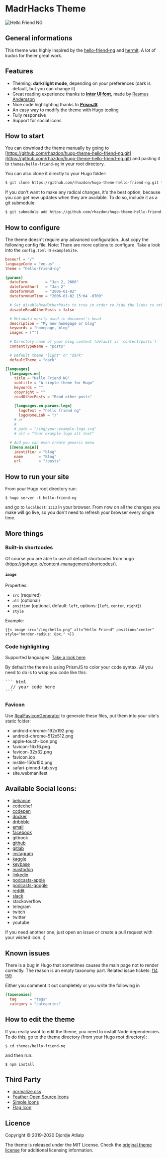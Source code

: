 # MadrHacks Theme

![Hello Friend NG](https://dsh.re/d27822)

## General informations

This theme was highly inspired by the [hello-friend-ng](https://github.com/rhazdon/hugo-theme-hello-friend-ng) and [hermit](https://github.com/Track3/hermit). A lot of kudos for theier great work.

## Features

- Theming: **dark/light mode**, depending on your preferences (dark is default, but you can change it)
- Great reading experience thanks to [**Inter UI font**](https://rsms.me/inter/), made by [Rasmus Andersson](https://rsms.me/about/)
- Nice code highlighting thanks to [**PrismJS**](https://prismjs.com)
- An easy way to modify the theme with Hugo tooling
- Fully responsive
- Support for social icons


## How to start

You can download the theme manually by going to [https://github.com/rhazdon/hugo-theme-hello-friend-ng.git](https://github.com/rhazdon/hugo-theme-hello-friend-ng.git) and pasting it to `themes/hello-friend-ng` in your root directory.

You can also clone it directly to your Hugo folder:

``` bash
$ git clone https://github.com/rhazdon/hugo-theme-hello-friend-ng.git themes/hello-friend-ng
```

If you don't want to make any radical changes, it's the best option, because you can get new updates when they are available. To do so, include it as a git submodule:

``` bash
$ git submodule add https://github.com/rhazdon/hugo-theme-hello-friend-ng.git themes/hello-friend-ng
```

## How to configure

The theme doesn't require any advanced configuration. Just copy the following config file.
Note: There are more options to configure. Take a look into the `config.toml` in `exampleSite`.

``` toml
baseurl = "/"
languageCode = "en-us"
theme = "hello-friend-ng"

[params]
  dateform        = "Jan 2, 2006"
  dateformShort   = "Jan 2"
  dateformNum     = "2006-01-02"
  dateformNumTime = "2006-01-02 15:04 -0700"

  # Set disableReadOtherPosts to true in order to hide the links to other posts.
  disableReadOtherPosts = false

  # Metadata mostly used in document's head
  description = "My new homepage or blog"
  keywords = "homepage, blog"
  images = [""]

  # Directory name of your blog content (default is `content/posts`)
  contentTypeName = "posts"

  # Default theme "light" or "dark"
  defaultTheme = "dark"

[languages]
  [languages.en]
    title = "Hello Friend NG"
    subtitle = "A simple theme for Hugo"
    keywords = ""
    copyright = ""
    readOtherPosts = "Read other posts"

    [languages.en.params.logo]
      logoText = "hello friend ng"
      logoHomeLink = "/"
    # or
    #
    # path = "/img/your-example-logo.svg"
    # alt = "Your example logo alt text"

  # And you can even create generic menu
  [[menu.main]]
    identifier = "blog"
    name       = "Blog"
    url        = "/posts"
```

## How to run your site

From your Hugo root directory run:

```
$ hugo server -t hello-friend-ng
```

and go to `localhost:1313` in your browser. From now on all the changes you make will go live, so you don't need to refresh your browser every single time.

## More things

### Built-in shortcodes

Of course you are able to use all default shortcodes from hugo (https://gohugo.io/content-management/shortcodes/).

#### `image`

Properties:

  - `src` (required)
  - `alt` (optional)
  - `position` (optional, default: `left`, options: [`left`, `center`, `right`])
  - `style`

Example:

``` golang
{{< image src="/img/hello.png" alt="Hello Friend" position="center" style="border-radius: 8px;" >}}
```

### Code highlighting

Supported languages: [Take a look here](https://prismjs.com/download.html#themes=prism-tomorrow&languages=markup+css+clike+javascript+abap+actionscript+ada+apacheconf+apl+applescript+c+arff+asciidoc+asm6502+csharp+autohotkey+autoit+bash+basic+batch+bison+brainfuck+bro+cpp+aspnet+arduino+cil+coffeescript+clojure+ruby+csp+css-extras+d+dart+diff+markup-templating+docker+eiffel+elixir+elm+lua+erb+erlang+fsharp+flow+fortran+gcode+gedcom+gherkin+git+glsl+gml+go+graphql+groovy+less+handlebars+haskell+haxe+hcl+http+hpkp+hsts+ichigojam+icon+inform7+ini+io+j+java+scala+php+javastacktrace+jolie+n4js+markdown+json+julia+keyman+kotlin+latex+crystal+scheme+liquid+lisp+livescript+lolcode+makefile+django+matlab+mel+mizar+monkey+n1ql+typescript+nand2tetris-hdl+nasm+nginx+nim+nix+nsis+objectivec+ocaml+opencl+oz+parigp+parser+pascal+perl+php-extras+sql+powershell+processing+prolog+properties+protobuf+scss+puppet+pure+python+q+qore+r+jsx+renpy+reason+vala+rest+rip+roboconf+textile+rust+plsql+sass+stylus+smalltalk+smarty+soy+sas+twig+swift+yaml+tcl+haml+toml+tt2+pug+tsx+visual-basic+vbnet+velocity+verilog+vhdl+vim+wasm+wiki+xeora+xojo+xquery+tap)

By default the theme is using PrismJS to color your code syntax. All you need to do is to wrap you code like this:

<pre>
``` html
  // your code here
```
</pre>

### Favicon

Use [RealFaviconGenerator](https://realfavicongenerator.net/) to generate these files, put them into your site's static folder:

- android-chrome-192x192.png
- android-chrome-512x512.png
- apple-touch-icon.png
- favicon-16x16.png
- favicon-32x32.png
- favicon.ico
- mstile-150x150.png
- safari-pinned-tab.svg
- site.webmanifest



## Available Social Icons:

- [behance](https://simpleicons.org/?q=behance)
- [codechef](https://simpleicons.org/?q=codechef)
- [codepen](https://simpleicons.org/?q=codepen)
- [docker](https://simpleicons.org/?q=docker)
- [dribbble](https://simpleicons.org/?q=dribbble)
- [email](https://feathericons.com/?query=mail)
- [facebook](https://simpleicons.org/?q=facebook)
- gitbook
- [github](https://feathericons.com/?query=github)
- [gitlab](https://feathericons.com/?query=gitlab)
- [instagram](https://feathericons.com/?query=instagram)
- [kaggle](https://simpleicons.org/?q=kaggle)
- [keybase](https://simpleicons.org/?q=keybase)
- [mastodon](https://simpleicons.org/?q=mastodon)
- [linkedin](https://feathericons.com/?query=linked)
- [podcasts-apple](https://simpleicons.org/?q=podcast)
- [podcasts-google](https://simpleicons.org/?q=podcast)
- [reddit](https://simpleicons.org/?q=reddit)
- [slack](https://simpleicons.org/?q=slack)
- stackoverflow
- telegram
- twitch
- twitter
- youtube

If you need another one, just open an issue or create a pull request with your wished icon. :)

## Known issues

There is a bug in Hugo that sometimes causes the main page not to render correctly. The reason is an empty taxonomy part.
Related issue tickets: [!14](https://github.com/rhazdon/hugo-theme-hello-friend-ng/issues/14) [!59](https://github.com/rhazdon/hugo-theme-hello-friend-ng/issues/59).

Either you comment it out completely or you write the following in

``` toml
[taxonomies]
  tag      = "tags"
  category = "categories"
```

## How to edit the theme

If you really want to edit the theme, you need to install Node dependencies. To do this, go to the theme directory (from your Hugo root directory):

```
$ cd themes/hello-friend-ng
```

and then run:

```
$ npm install
```

## Third Party

  - [normalize.css](https://github.com/necolas/normalize.css)
  - [Feather Open Source Icons](https://github.com/feathericons/feather)
  - [Simple Icons](https://simpleicons.org/)
  - [Flag Icon](https://github.com/lipis/flag-icon-css)

## Licence

Copyright © 2019-2020 Djordje Atlialp

The theme is released under the MIT License. Check the [original theme license](https://github.com/rhazdon/hugo-theme-hello-friend-ng/blob/master/LICENSE.md) for additional licensing information.
